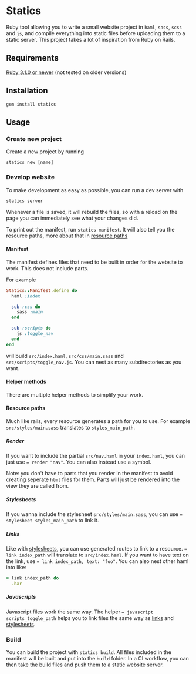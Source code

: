 # Statics
Ruby tool allowing you to write a small website project in `haml`, `sass`, `scss` and `js`, and compile everything into static files before uploading them to a static server. This project takes a lot of inspiration from Ruby on Rails.

## Requirements
[Ruby 3.1.0 or newer](https://www.ruby-lang.org/) (not tested on older versions)

## Installation
`gem install statics`

## Usage
### Create new project
Create a new project by running
```
statics new [name]
```

### Develop website
To make development as easy as possible, you can run a dev server with
```
statics server
```
Whenever a file is saved, it will rebuild the files, so with a reload on the page you can immediately see what your changes did.

To print out the manifest, run `statics manifest`. It will also tell you the resource paths, more about that in [resource paths](#resource_paths)

#### Manifest
The manifest defines files that need to be built in order for the website to work. This does not include parts.

For example
```ruby
Statics::Manifest.define do
  haml :index

  sub :css do
    sass :main
  end

  sub :scripts do
    js :toggle_nav
  end
end
```
will build `src/index.haml`, `src/css/main.sass` and `src/scripts/toggle_nav.js`. You can nest as many subdirectories as you want.

#### Helper methods
There are multiple helper methods to simplify your work.

#### Resource paths
Much like rails, every resource generates a path for you to use. For example `src/styles/main.sass` translates to `styles_main_path`.

##### Render
If you want to include the partial `src/nav.haml` in your `index.haml`, you can just use `= render "nav"`. You can also instead use a symbol.

Note: you don't have to parts that you render in the manifest to avoid creating seperate `html` files for them. Parts will just be rendered into the view they are called from.

##### Stylesheets
If you wanna include the stylesheet `src/styles/main.sass`, you can use `= stylesheet styles_main_path` to link it.

##### Links
Like with [stylesheets](#stylesheets), you can use generated routes to link to a resource. `= link index_path` will translate to `src/index.haml`.
If you want to have text on the link, use `= link index_path, text: "foo"`. You can also nest other haml into like:
```ruby
= link index_path do
  .bar
```

##### Javascripts
Javascript files work the same way. The helper `= javascript scripts_toggle_path` helps you to link files the same way as [links](#links) and [stylesheets](#stylesheets).

### Build
You can build the project with `statics build`. All files included in the manifest will be built and put into the `build` folder. In a CI workflow, you can then take the build files and push them to a static website server.
